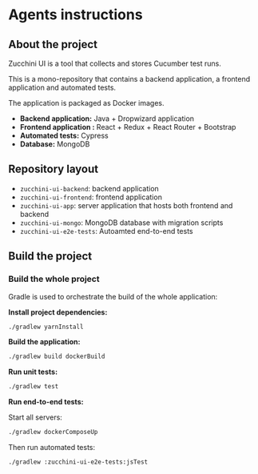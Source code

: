 Agents instructions
===================

## About the project

Zucchini UI is a tool that collects and stores Cucumber test runs.

This is a mono-repository that contains a backend application, a frontend application
and automated tests.

The application is packaged as Docker images.

* **Backend application:** Java + Dropwizard application
* **Frontend application :** React + Redux + React Router + Bootstrap
* **Automated tests:** Cypress
* **Database:** MongoDB


## Repository layout

* `zucchini-ui-backend`: backend application
* `zucchini-ui-frontend`: frontend application
* `zucchini-ui-app`: server application that hosts both frontend and backend
* `zucchini-ui-mongo`: MongoDB database with migration scripts
* `zucchini-ui-e2e-tests`: Autoamted end-to-end tests


## Build the project

### Build the whole project

Gradle is used to orchestrate the build of the whole application:

**Install project dependencies:**

```sh
./gradlew yarnInstall
```

**Build the application:**

```sh
./gradlew build dockerBuild
```

**Run unit tests:**

```sh
./gradlew test
```

**Run end-to-end tests:**

Start all servers:

```sh
./gradlew dockerComposeUp
```

Then run automated tests:


```sh
./gradlew :zucchini-ui-e2e-tests:jsTest
```
